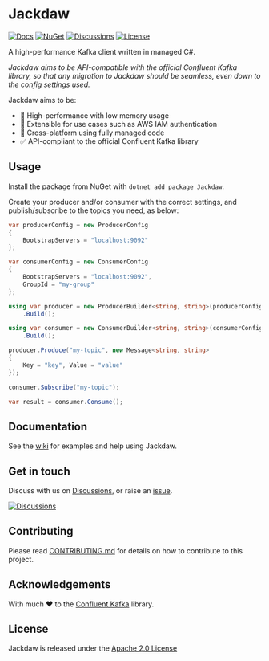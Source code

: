 # Jackdaw

[![Docs](https://img.shields.io/badge/docs-wiki-blue.svg?style=for-the-badge)](https://github.com/robertcoltheart/jackdaw/wiki) [![NuGet](https://img.shields.io/nuget/v/Jackdaw?style=for-the-badge)](https://www.nuget.org/packages/Jackdaw) [![Discussions](https://img.shields.io/badge/DISCUSS-ON%20GITHUB-yellow?style=for-the-badge)](https://github.com/robertcoltheart/jackdaw/discussions) [![License](https://img.shields.io/github/license/robertcoltheart/jackdaw?style=for-the-badge)](https://github.com/robertcoltheart/jackdaw/blob/master/LICENSE)

A high-performance Kafka client written in managed C#.

_Jackdaw aims to be API-compatible with the official Confluent Kafka library, so that any migration to Jackdaw should be seamless, even down to the config settings used._

Jackdaw aims to be:
 - 🏃 High-performance with low memory usage
 - 🔧 Extensible for use cases such as AWS IAM authentication
 - 🤝 Cross-platform using fully managed code
 - ✅ API-compliant to the official Confluent Kafka library


## Usage
Install the package from NuGet with `dotnet add package Jackdaw`.

Create your producer and/or consumer with the correct settings, and publish/subscribe to the topics you need, as below:

```csharp
var producerConfig = new ProducerConfig
{
    BootstrapServers = "localhost:9092"
};

var consumerConfig = new ConsumerConfig
{
    BootstrapServers = "localhost:9092",
    GroupId = "my-group"
};

using var producer = new ProducerBuilder<string, string>(producerConfig)
    .Build();

using var consumer = new ConsumerBuilder<string, string>(consumerConfig)
    .Build();

producer.Produce("my-topic", new Message<string, string>
{
    Key = "key", Value = "value"
});

consumer.Subscribe("my-topic");

var result = consumer.Consume();
```

## Documentation
See the [wiki](https://github.com/robertcoltheart/jackdaw/wiki) for examples and help using Jackdaw.

## Get in touch
Discuss with us on [Discussions](https://github.com/robertcoltheart/jackdaw/discussions), or raise an [issue](https://github.com/robertcoltheart/jackdaw/issues).

[![Discussions](https://img.shields.io/badge/DISCUSS-ON%20GITHUB-yellow?style=for-the-badge)](https://github.com/robertcoltheart/jackdaw/discussions)

## Contributing
Please read [CONTRIBUTING.md](CONTRIBUTING.md) for details on how to contribute to this project.

## Acknowledgements
With much ❤️ to the [Confluent Kafka](https://github.com/confluentinc/confluent-kafka-dotnet) library.

## License
Jackdaw is released under the [Apache 2.0 License](LICENSE)
